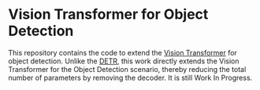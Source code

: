 # Vision Transformer for Object Detection

This repository contains the code to extend the [Vision Transformer](https://arxiv.org/abs/2010.11929) for object detection. Unlike the [DETR](https://arxiv.org/abs/2005.12872), this work directly extends the Vision Transformer for the Object Detection scenario, thereby reducing the total number of parameters by removing the decoder. It is still Work In Progress.
